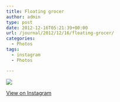 ```yaml
---
title: Floating grocer
author: admin
type: post
date: 2012-12-16T05:21:39+00:00
url: /journal/2012/12/16/floating-grocer/
categories:
  - Photos
tags:
  - instagram
  - Photos

---
```

![][1]

<p class="view-instagram">
  <a href="http://instagr.am/p/TSRWx3qlpo/">View on Instagram</a>
</p>

 [1]: http://lobban.org/wordpress//HLIC/2d186c3730501279241ee39d274eff05.jpg